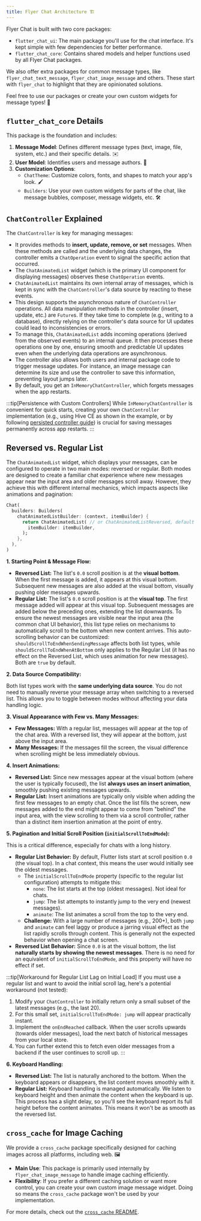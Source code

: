 ```yaml
---
title: Flyer Chat Architecture 🏗️
---
```


Flyer Chat is built with two core packages:

*   `flutter_chat_ui`: The main package you'll use for the chat interface. It's kept simple with few dependencies for better performance.
*   `flutter_chat_core`: Contains shared models and helper functions used by all Flyer Chat packages.

We also offer extra packages for common message types, like `flyer_chat_text_message`, `flyer_chat_image_message` and others. These start with `flyer_chat` to highlight that they are opinionated solutions.

Feel free to use our packages or create your own custom widgets for message types! 🎨

## `flutter_chat_core` Details

This package is the foundation and includes:

1.  **Message Model**: Defines different message types (text, image, file, system, etc.) and their specific details. ✉️
2.  **User Model**: Identifies users and message authors. 👤
3.  **Customization Options**:
    *   `ChatTheme`: Customize colors, fonts, and shapes to match your app's look. 🖌️
    *   `Builders`: Use your own custom widgets for parts of the chat, like message bubbles, composer, message widgets, etc. 🛠️

## `ChatController` Explained

The `ChatController` is key for managing messages:

*   It provides methods to **insert, update, remove, or set** messages. When these methods are called and the underlying data changes, the controller emits a `ChatOperation` event to signal the specific action that occurred.
*   The `ChatAnimatedList` widget (which is the primary UI component for displaying messages) observes these `ChatOperation` events.
*   `ChatAnimatedList` maintains its own internal array of messages, which is kept in sync with the `ChatController`'s data source by reacting to these events.
*   This design supports the asynchronous nature of `ChatController` operations. All data manipulation methods in the controller (insert, update, etc.) are `Future`s. If they take time to complete (e.g., writing to a database), directly relying on the controller's data source for UI updates could lead to inconsistencies or errors.
*   To manage this, `ChatAnimatedList` adds incoming operations (derived from the observed events) to an internal queue. It then processes these operations one by one, ensuring smooth and predictable UI updates even when the underlying data operations are asynchronous.
*   The controller also allows both users and internal package code to trigger message updates. For instance, an image message can determine its size and use the controller to save this information, preventing layout jumps later.
*   By default, you get an `InMemoryChatController`, which forgets messages when the app restarts.

:::tip[Persistence with Custom Controllers]
While `InMemoryChatController` is convenient for quick starts, creating your own `ChatController` implementation (e.g., using Hive CE as shown in the example, or by following [persisted controller guide](/docs/flutter/guides/persisted-controller)) is crucial for saving messages permanently across app restarts.
:::

## Reversed vs. Regular List

The `ChatAnimatedList` widget, which displays your messages, can be configured to operate in two main modes: reversed or regular. Both modes are designed to create a familiar chat experience where new messages appear near the input area and older messages scroll away. However, they achieve this with different internal mechanics, which impacts aspects like animations and pagination:

```dart
Chat(
  builders: Builders(
    chatAnimatedListBuilder: (context, itemBuilder) {
      return ChatAnimatedList( // or ChatAnimatedListReversed, default is regular
        itemBuilder: itemBuilder,
      );
    },
  ),
)
```

**1. Starting Point & Message Flow:**

*   **Reversed List:** The list's `0.0` scroll position is at the **visual bottom**. When the first message is added, it appears at this visual bottom. Subsequent new messages are also added at the visual bottom, visually pushing older messages upwards.
*   **Regular List:** The list's `0.0` scroll position is at the **visual top**. The first message added will appear at this visual top. Subsequent messages are added below the preceding ones, extending the list downwards. To ensure the newest messages are visible near the input area (the common chat UI behavior), this list type relies on mechanisms to automatically scroll to the bottom when new content arrives. This auto-scrolling behavior can be customized: `shouldScrollToEndWhenSendingMessage` affects both list types, while `shouldScrollToEndWhenAtBottom` only applies to the Regular List (it has no effect on the Reversed List, which uses animation for new messages). Both are `true` by default.

**2. Data Source Compatibility:**

Both list types work with the **same underlying data source**. You do not need to manually reverse your message array when switching to a reversed list. This allows you to toggle between modes without affecting your data handling logic.

**3. Visual Appearance with Few vs. Many Messages:**

*   **Few Messages:** With a regular list, messages will appear at the top of the chat area. With a reversed list, they will appear at the bottom, just above the input area.
*   **Many Messages:** If the messages fill the screen, the visual difference when scrolling might be less immediately obvious.

**4. Insert Animations:**

*   **Reversed List:** Since new messages appear at the visual bottom (where the user is typically focused), the list **always uses an insert animation**, smoothly pushing existing messages upwards.
*   **Regular List:** Insert animations are typically only visible when adding the first few messages to an empty chat. Once the list fills the screen, new messages added to the end might appear to come from "behind" the input area, with the view scrolling to them via a scroll controller, rather than a distinct item insertion animation at the point of entry.

**5. Pagination and Initial Scroll Position (`initialScrollToEndMode`):**

This is a critical difference, especially for chats with a long history.

*   **Regular List Behavior:** By default, Flutter lists start at scroll position `0.0` (the visual top). In a chat context, this means the user would initially see the oldest messages.
    *   The `initialScrollToEndMode` property (specific to the regular list configuration) attempts to mitigate this:
        *   `none`: The list starts at the top (oldest messages). Not ideal for chats.
        *   `jump`: The list attempts to instantly jump to the very end (newest messages).
        *   `animate`: The list animates a scroll from the top to the very end.
    *   **Challenge:** With a large number of messages (e.g., 200+), both `jump` and `animate` can feel laggy or produce a jarring visual effect as the list rapidly scrolls through content. This is generally not the expected behavior when opening a chat screen.
*   **Reversed List Behavior:** Since `0.0` is at the visual bottom, the list **naturally starts by showing the newest messages**. There is no need for an equivalent of `initialScrollToEndMode`, and this property will have no effect if set.

:::tip[Workaround for Regular List Lag on Initial Load]
If you must use a regular list and want to avoid the initial scroll lag, here's a potential workaround (not tested):
1.  Modify your `ChatController` to initially return only a small subset of the latest messages (e.g., the last 20).
2.  For this small set, `initialScrollToEndMode: jump` will appear practically instant.
3.  Implement the `onEndReached` callback. When the user scrolls upwards (towards older messages), load the next batch of historical messages from your local store.
4.  You can further extend this to fetch even older messages from a backend if the user continues to scroll up.
:::

**6. Keyboard Handling:**

*   **Reversed List:** The list is naturally anchored to the bottom. When the keyboard appears or disappears, the list content moves smoothly with it.
*   **Regular List:** Keyboard handling is managed automatically. We listen to keyboard height and then animate the content when the keyboard is up. This process has a slight delay, so you'll see the keyboard report its full height before the content animates. This means it won't be as smooth as the reversed list.

## `cross_cache` for Image Caching

We provide a `cross_cache` package specifically designed for caching images across all platforms, including web. 🖼️

*   **Main Use**: This package is primarily used internally by `flyer_chat_image_message` to handle image caching efficiently.
*   **Flexibility**: If you prefer a different caching solution or want more control, you can create your own custom image message widget. Doing so means the `cross_cache` package won't be used by your implementation.

For more details, check out the [`cross_cache` README](https://github.com/flyerhq/flutter_chat_ui/blob/main/packages/cross_cache/README.md).
